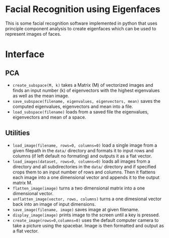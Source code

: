 # Facial Recognition using Eigenfaces
This is some facial recognition software implemented in python that uses principle component analysis to create eigenfaces which can be used to represent images of faces.
# Interface
## PCA
* ```create_subspace(M, k)``` takes a Matrix (M) of vectorized images and finds an input number (k) of eigenvectors with the highest eigenvalues as well as the mean image.
* ```save_subspace(filename, eigenvalues, eigenvectors, mean)``` saves the computed eigenvalues, eigenvectors and mean into a file.
* ```load_subspace(filename)``` loads from a saved file the eigenvalues, eigenvectors and mean of a space.

## Utilities
* ```load_image(filename, rows=0, columns=0)``` load a single image from a given filepath in the ```data/``` directory and formats it to input rows and columns (if left default no formating) and outputs it as a flat vector.
* ```load_images(dataset, rows=0, columns=0)``` loads all images from a directory and all subdirectories in the ```data/``` directory and if specified crops them to an input number of rows and columns. Then it flattens each image into a one dimensional vector and appends it to the output matrix M.
* ```flatten_image(image)``` turns a two dimensional matrix into a one dimensional vector.
* ```unflatten_image(vector, rows, columns)``` turns a one dimesional vector back into an image of input dimensions.
* ```save_image(filename, image)``` saves image at given filename.
* ```display_image(image)``` prints image to the screen until a key is pressed.
* ```create_image(rows=0,columns=0)``` uses the default computer camera to take a picture using the spacebar. Image is then formatted and output as a flat vector.
